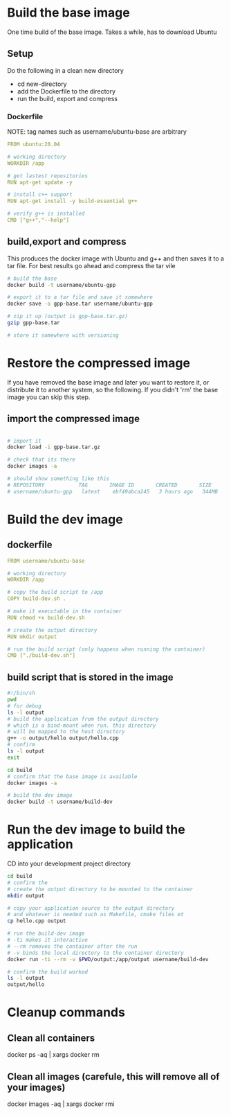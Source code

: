 # Build the base image

One time build of the base image. Takes a while, has to download Ubuntu

## Setup

Do the following in a clean new directory

- cd new-directory
- add the Dockerfile to the directory
- run the build, export and compress

### Dockerfile

NOTE: tag names such as username/ubuntu-base are arbitrary

```yaml
FROM ubuntu:20.04

# working directory
WORKDIR /app

# get lastest repositories
RUN apt-get update -y

# install c++ support
RUN apt-get install -y build-essential g++

# verify g++ is installed
CMD ["g++","--help"]
```

## build,export and compress

This produces the docker image with Ubuntu and g++ and then saves it to a tar
file. For best results go ahead and compress the tar vile

```bash
# build the base
docker build -t username/ubuntu-gpp

# export it to a tar file and save it somewhere
docker save -o gpp-base.tar username/ubuntu-gpp

# zip it up (output is gpp-base.tar.gz)
gzip gpp-base.tar

# store it somewhere with versioning
```

# Restore the compressed image

If you have removed the base image and later you want to restore it, or distribute
it to another system, so the following.
If you didn't 'rm' the base image you can skip this step.

## import the compressed image

```bash

# import it
docker load -i gpp-base.tar.gz

# check that its there
docker images -a

# should show something like this
# REPOSITORY           TAG       IMAGE ID       CREATED       SIZE
# username/ubuntu-gpp   latest    ebf49abca245   3 hours ago   344MB
```

# Build the dev image

## dockerfile

```yaml
FROM username/ubuntu-base

# working directory
WORKDIR /app

# copy the build script to /app
COPY build-dev.sh .

# make it executable in the container
RUN chmod +x build-dev.sh

# create the output directory
RUN mkdir output

# run the build script (only happens when running the container)
CMD ["./build-dev.sh"]
```

## build script that is stored in the image

```bash
#!/bin/sh
pwd
# for debug
ls -l output
# build the application from the output directory
# which is a bind-mount when run. this directory
# will be mapped to the host directory
g++ -o output/hello output/hello.cpp
# confirm
ls -l output
exit
```

```bash
cd build
# confirm that the base image is available
docker images -a

# build the dev image
docker build -t username/build-dev
```

# Run the dev image to build the application

CD into your development project directory

```bash
cd build
# confirm the
# create the output directory to be mounted to the container
mkdir output

# copy your application source to the output directory
# and whatever is needed such as Makefile, cmake files et
cp hello.cpp output

# run the build-dev image
# -ti makes it interactive
# --rm removes the container after the run
# -v binds the local directory to the container directory
docker run -ti --rm -v $PWD/output:/app/output username/build-dev

# confirm the build worked
ls -l output
output/hello
```

# Cleanup commands

## Clean all containers

docker ps -aq | xargs docker rm

## Clean all images (carefule, this will remove all of your images)

docker images -aq | xargs docker rmi
